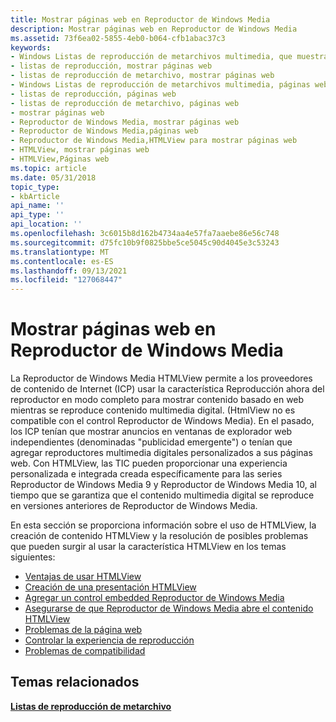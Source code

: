 ```yaml
---
title: Mostrar páginas web en Reproductor de Windows Media
description: Mostrar páginas web en Reproductor de Windows Media
ms.assetid: 73f6ea02-5855-4eb0-b064-cfb1abac37c3
keywords:
- Windows Listas de reproducción de metarchivos multimedia, que muestran páginas web en Reproductor de Windows Media
- listas de reproducción, mostrar páginas web
- listas de reproducción de metarchivo, mostrar páginas web
- Windows Listas de reproducción de metarchivos multimedia, páginas web
- listas de reproducción, páginas web
- listas de reproducción de metarchivo, páginas web
- mostrar páginas web
- Reproductor de Windows Media, mostrar páginas web
- Reproductor de Windows Media,páginas web
- Reproductor de Windows Media,HTMLView para mostrar páginas web
- HTMLView, mostrar páginas web
- HTMLView,Páginas web
ms.topic: article
ms.date: 05/31/2018
topic_type:
- kbArticle
api_name: ''
api_type: ''
api_location: ''
ms.openlocfilehash: 3c6015b8d162b4734aa4e57fa7aaebe86e56c748
ms.sourcegitcommit: d75fc10b9f0825bbe5ce5045c90d4045e3c53243
ms.translationtype: MT
ms.contentlocale: es-ES
ms.lasthandoff: 09/13/2021
ms.locfileid: "127068447"
---
```

# <a name="displaying-web-pages-in-windows-media-player"></a>Mostrar páginas web en Reproductor de Windows Media

La Reproductor de Windows Media HTMLView permite a los proveedores de contenido  de Internet (ICP) usar la característica Reproducción ahora del reproductor en modo completo para mostrar contenido basado en web mientras se reproduce contenido multimedia digital. (HtmlView no es compatible con el control Reproductor de Windows Media). En el pasado, los ICP tenían que mostrar anuncios en ventanas de explorador web independientes (denominadas "publicidad emergente") o tenían que agregar reproductores multimedia digitales personalizados a sus páginas web. Con HTMLView, las TIC pueden proporcionar una experiencia personalizada e integrada creada específicamente para las series Reproductor de Windows Media 9 y Reproductor de Windows Media 10, al tiempo que se garantiza que el contenido multimedia digital se reproduce en versiones anteriores de Reproductor de Windows Media.

En esta sección se proporciona información sobre el uso de HTMLView, la creación de contenido HTMLView y la resolución de posibles problemas que pueden surgir al usar la característica HTMLView en los temas siguientes:

-   [Ventajas de usar HTMLView](advantages-of-using-htmlview.md)
-   [Creación de una presentación HTMLView](creating-an-htmlview-presentation.md)
-   [Agregar un control embedded Reproductor de Windows Media](adding-an-embedded-windows-media-player-control.md)
-   [Asegurarse de que Reproductor de Windows Media abre el contenido HTMLView](ensuring-that-windows-media-player-opens-the-htmlview-content.md)
-   [Problemas de la página web](web-page-issues.md)
-   [Controlar la experiencia de reproducción](controlling-the-playback-experience.md)
-   [Problemas de compatibilidad](compatibility-issues.md)

## <a name="related-topics"></a>Temas relacionados

<dl> <dt>

[**Listas de reproducción de metarchivo**](metafile-playlists.md)
</dt> </dl>

 

 




